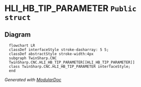 # HLI_HB_TIP_PARAMETER `Public struct`

## Diagram
```mermaid
  flowchart LR
  classDef interfaceStyle stroke-dasharray: 5 5;
  classDef abstractStyle stroke-width:4px
  subgraph TwinSharp.CNC
  TwinSharp.CNC.HLI_HB_TIP_PARAMETER[[HLI_HB_TIP_PARAMETER]]
  class TwinSharp.CNC.HLI_HB_TIP_PARAMETER interfaceStyle;
  end
```

*Generated with* [*ModularDoc*](https://github.com/hailstorm75/ModularDoc)
